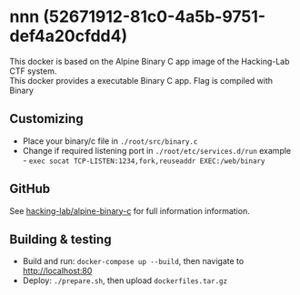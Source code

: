 # nnn (52671912-81c0-4a5b-9751-def4a20cfdd4)
This docker is based on the Alpine Binary C app image of the Hacking-Lab CTF system.  
This docker provides a executable Binary C app.
Flag is compiled with Binary

## Customizing
- Place your binary/c file in `./root/src/binary.c`
- Change if required listening port in `./root/etc/services.d/run`
  example - `exec socat TCP-LISTEN:1234,fork,reuseaddr EXEC:/web/binary`

## GitHub
See [hacking-lab/alpine-binary-c](https://github.com/Hacking-Lab/alpine-binary-c/) for full information information.

## Building & testing
- Build and run: `docker-compose up --build`, then navigate to [http://localhost:80](http://localhost:80)
- Deploy: `./prepare.sh`, then upload `dockerfiles.tar.gz`
